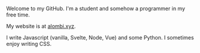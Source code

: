 Welcome to my GitHub. I'm a student and somehow a programmer in my free time.

My website is at [alombi.xyz](https://alombi.xyz).

I write Javascript (vanilla, Svelte, Node, Vue) and some Python. I sometimes enjoy writing CSS.
